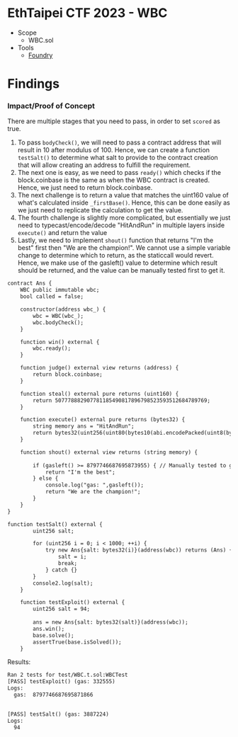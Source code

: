 # EthTaipei CTF 2023 - WBC
- Scope  
    - WBC.sol  
- Tools
    - [Foundry](https://github.com/foundry-rs/foundry)

# Findings

### Impact/Proof of Concept
There are multiple stages that you need to pass, in order to set `scored` as true.
1. To pass `bodyCheck()`, we will need to pass a contract address that will result in 10 after modulus of 100. Hence, we can create a function `testSalt()` to determine what salt to provide to the contract creation that will allow creating an address to fulfill the requirement.
2. The next one is easy, as we need to pass `ready()` which checks  if the block.coinbase is the same as when the WBC contract is created. Hence, we just need to return block.coinbase.
3. The next challenge is to return a value that matches the uint160 value of what's calculated inside `_firstBase()`. Hence, this can be done easily as we just need to replicate the calculation to get the value.
4. The fourth challenge is slightly more complicated, but essentially we just need to typecast/encode/decode "HitAndRun" in multiple layers inside `execute()` and return the value
5. Lastly, we need to implement `shout()` function that returns "I'm the best" first then "We are the champion!". We cannot use a simple variable change to determine which to return, as the staticcall would revert. Hence, we make use of the gasleft() value to determine which result should be returned, and the value can be manually tested first to get it.

```diff
contract Ans {
    WBC public immutable wbc;
    bool called = false;

    constructor(address wbc_) {
        wbc = WBC(wbc_);
        wbc.bodyCheck();
    }

    function win() external {
        wbc.ready();
    }

    function judge() external view returns (address) {
        return block.coinbase;
    }

    function steal() external pure returns (uint160) {
        return 507778882907781185490817896798523593512684789769;
    }

    function execute() external pure returns (bytes32) {
        string memory ans = "HitAndRun";
        return bytes32(uint256(uint80(bytes10(abi.encodePacked(uint8(bytes(ans).length), ans)))));
    }

    function shout() external view returns (string memory) {
        
        if (gasleft() >= 8797746687695873955) { // Manually tested to get this value 8797746687695873955
            return "I'm the best";
        } else {
            console.log("gas: ",gasleft());
            return "We are the champion!";
        }
    }
}

function testSalt() external {
        uint256 salt;

        for (uint256 i = 0; i < 1000; ++i) {
            try new Ans{salt: bytes32(i)}(address(wbc)) returns (Ans) {
                salt = i;
                break;
            } catch {}
        }
        console2.log(salt);
    }

    function testExploit() external {
        uint256 salt = 94;
        
        ans = new Ans{salt: bytes32(salt)}(address(wbc));
        ans.win();
        base.solve();
        assertTrue(base.isSolved());
    }
```

Results:
```diff
Ran 2 tests for test/WBC.t.sol:WBCTest
[PASS] testExploit() (gas: 332555)
Logs:
  gas:  8797746687695871866

  
[PASS] testSalt() (gas: 3887224)
Logs:
  94
```
